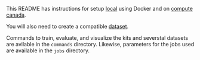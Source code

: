 This README has instructions for setup [local](docs/local.md) using Docker and on [compute canada](docs/compute_canada.md).

You will also need to create a compatible [dataset](docs/datasets.md).

Commands to train, evaluate, and visualize the kits and severstal datasets are avilable in the `commands` directory.  Likewise, parameters for the jobs used are available in the `jobs` directory.